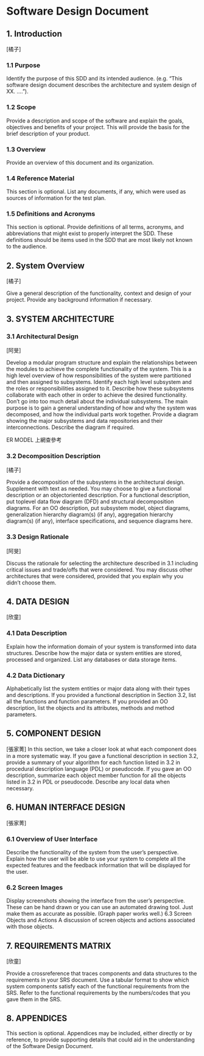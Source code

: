 # Software Design Document

## 1. Introduction
[橘子]

### 1.1 Purpose

Identify the purpose of this SDD and its intended audience. (e.g. “This software design document describes the architecture and system design of XX. ….”).

### 1.2 Scope

Provide a description and scope of the software and explain the goals, objectives and benefits of your project. This will provide the basis for the brief description of your product.

### 1.3 Overview

Provide an overview of this document and its organization.

### 1.4 Reference Material

This section is optional.
List any documents, if any, which were used as sources of information for the test plan.

### 1.5 Definitions and Acronyms

This section is optional.
Provide definitions of all terms, acronyms, and abbreviations that might exist to properly
interpret the SDD. These definitions should be items used in the SDD that are most likely not
known to the audience.

## 2. System Overview
[橘子]

Give a general description of the functionality, context and design of your project. Provide any background information if necessary.

## 3. SYSTEM ARCHITECTURE

### 3.1 Architectural Design
[阿旻]

Develop a modular program structure and explain the relationships between the modules to achieve the complete functionality of the system. This is a high level overview of how responsibilities of the system were partitioned and then assigned to subsystems. Identify each high level subsystem and the roles or responsibilities assigned to it. Describe how these subsystems collaborate with each other in order to achieve the desired functionality. Don’t go into too much detail about the individual subsystems. The main purpose is to gain a general understanding of how and why the system was decomposed, and how the individual parts work together. Provide a diagram showing the major subsystems and data repositories and their interconnections. Describe the diagram if required.

ER MODEL 上網查參考

### 3.2 Decomposition Description
[橘子]

Provide a decomposition of the subsystems in the architectural design. Supplement with text as needed. You may choose to give a functional description or an object­oriented description. For a functional description, put top­level data flow diagram (DFD) and structural decomposition diagrams. For an OO description, put subsystem model, object diagrams, generalization hierarchy diagram(s) (if any), aggregation hierarchy diagram(s) (if any), interface specifications, and sequence diagrams here.

### 3.3 Design Rationale
[阿旻]

Discuss the rationale for selecting the architecture described in 3.1 including critical issues
and trade/offs that were considered. You may discuss other architectures that were
considered, provided that you explain why you didn’t choose them.

## 4. DATA DESIGN
[欣童]

### 4.1 Data Description

Explain how the information domain of your system is transformed into data structures.
Describe how the major data or system entities are stored, processed and organized. List any
databases or data storage items.

### 4.2 Data Dictionary

Alphabetically list the system entities or major data along with their types and descriptions. If
you provided a functional description in Section 3.2, list all the functions and function
parameters. If you provided an OO description, list the objects and its attributes, methods and
method parameters.

## 5. COMPONENT DESIGN
[張家菁]
In this section, we take a closer look at what each component does in a more systematic way. If you gave a functional description in section 3.2, provide a summary of your algorithm for each function listed in 3.2 in procedural description language (PDL) or pseudocode. If you gave an OO description, summarize each object member function for all the objects listed in 3.2 in PDL or pseudocode. Describe any local data when necessary.

## 6. HUMAN INTERFACE DESIGN
[張家菁]

### 6.1 Overview of User Interface

Describe the functionality of the system from the user’s perspective. Explain how the user
will be able to use your system to complete all the expected features and the feedback
information that will be displayed for the user.

### 6.2 Screen Images

Display screenshots showing the interface from the user’s perspective. These can be hand­
drawn or you can use an automated drawing tool. Just make them as accurate as possible.
(Graph paper works well.)
6.3 Screen Objects and Actions
A discussion of screen objects and actions associated with those objects.

## 7. REQUIREMENTS MATRIX
[欣童]

Provide a cross­reference that traces components and data structures to the requirements in your SRS document.
Use a tabular format to show which system components satisfy each of the functional
requirements from the SRS. Refer to the functional requirements by the numbers/codes that you gave them in the SRS.

## 8. APPENDICES

This section is optional.
Appendices may be included, either directly or by reference, to provide supporting details that could
aid in the understanding of the Software Design Document.